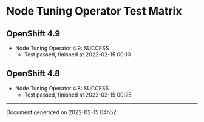 
Node Tuning Operator Test Matrix
================================

OpenShift 4.9
-------------



* Node Tuning Operator 4.9: SUCCESS
  - Test passed, finished at 2022-02-15 00:10

OpenShift 4.8
-------------



* Node Tuning Operator 4.8: SUCCESS
  - Test passed, finished at 2022-02-15 00:25

---
Document generated on 2022-02-15 04h52.
